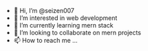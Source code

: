- 👋 Hi, I’m @seizen007
- 👀 I’m interested in web development
- 🌱 I’m currently learning mern stack
- 💞️ I’m looking to collaborate on mern projects  
- 📫 How to reach me ...

<!---
seizen007/seizen007 is a ✨ special ✨ repository because its `README.md` (this file) appears on your GitHub profile.
You can click the Preview link to take a look at your changes.
--->
